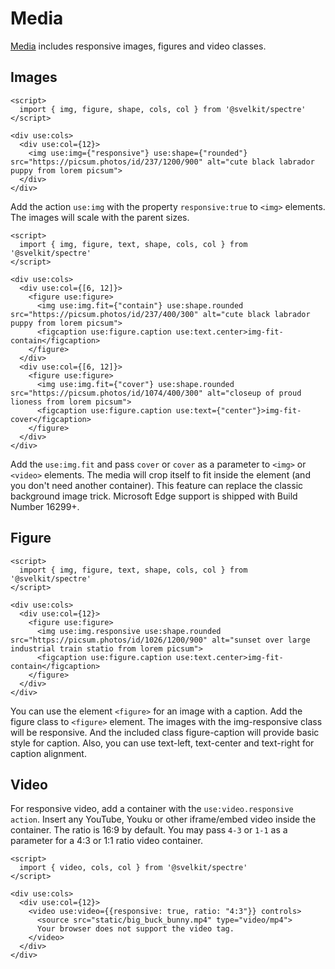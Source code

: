 # Media

[Media](https://picturepan2.github.io/spectre/elements/media.html) includes responsive images, figures and video classes.

## Images

```example
<script>
  import { img, figure, shape, cols, col } from '@svelkit/spectre'
</script>

<div use:cols>
  <div use:col={12}>
    <img use:img={"responsive"} use:shape={"rounded"} src="https://picsum.photos/id/237/1200/900" alt="cute black labrador puppy from lorem picsum">
  </div>
</div>
```

Add the action `use:img` with the property `responsive:true` to `<img>` elements. The images will scale with the parent sizes.

```example
<script>
  import { img, figure, text, shape, cols, col } from '@svelkit/spectre'
</script>

<div use:cols>
  <div use:col={[6, 12]}>
    <figure use:figure>
      <img use:img.fit={"contain"} use:shape.rounded  src="https://picsum.photos/id/237/400/300" alt="cute black labrador puppy from lorem picsum">
      <figcaption use:figure.caption use:text.center>img-fit-contain</figcaption>
    </figure>
  </div>
  <div use:col={[6, 12]}>
    <figure use:figure>
      <img use:img.fit={"cover"} use:shape.rounded src="https://picsum.photos/id/1074/400/300" alt="closeup of proud lioness from lorem picsum">
      <figcaption use:figure.caption use:text={"center"}>img-fit-cover</figcaption>
    </figure>
  </div>
</div>
```

Add the `use:img.fit` and pass `cover` or `cover` as a parameter to `<img>` or `<video>` elements. The media will crop itself to fit inside the element (and you don't need another container). This feature can replace the classic background image trick. Microsoft Edge support is shipped with Build Number 16299+.

## Figure

```example
<script>
  import { img, figure, text, shape, cols, col } from '@svelkit/spectre'
</script>

<div use:cols>
  <div use:col={12}>
    <figure use:figure>
      <img use:img.responsive use:shape.rounded  src="https://picsum.photos/id/1026/1200/900" alt="sunset over large industrial train statio from lorem picsum">
      <figcaption use:figure.caption use:text.center>img-fit-contain</figcaption>
    </figure>
  </div>
</div>
```

You can use the element `<figure>` for an image with a caption. Add the figure class to `<figure>` element. The images with the img-responsive class will be responsive. And the included class figure-caption will provide basic style for caption. Also, you can use text-left, text-center and text-right for caption alignment.

## Video

For responsive video, add a container with the `use:video.responsive action`.
Insert any YouTube, Youku or other iframe/embed video inside the container. The ratio is 16:9 by default. You may pass `4-3` or `1-1` as a parameter for a 4:3 or 1:1 ratio video container.

```example
<script>
  import { video, cols, col } from '@svelkit/spectre'
</script>

<div use:cols>
  <div use:col={12}>
    <video use:video={{responsive: true, ratio: "4:3"}} controls>
      <source src="static/big_buck_bunny.mp4" type="video/mp4">
      Your browser does not support the video tag.
    </video>
  </div>
</div>
```
